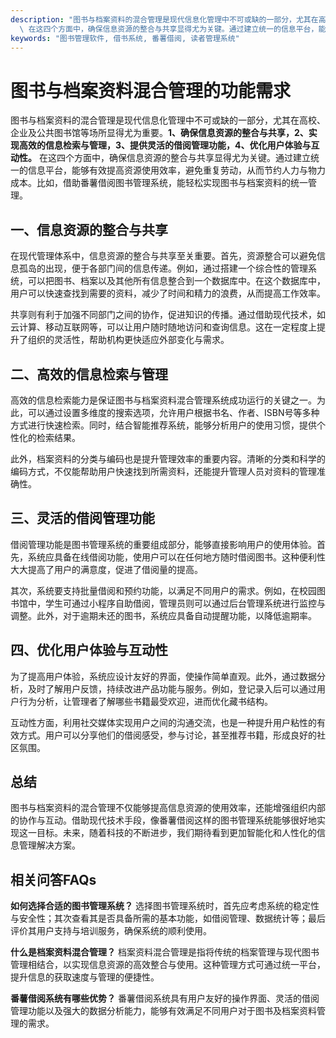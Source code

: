 ```yaml
---
description: "图书与档案资料的混合管理是现代信息化管理中不可或缺的一部分，尤其在高校、企业及公共图书馆等场所显得尤为重要。**1、确保信息资源的整合与共享，2、实现高效的信息检索与管理，3、提供灵活的借阅管理功能，4、优化用户体验与互动性。**\
  \ 在这四个方面中，确保信息资源的整合与共享显得尤为关键。通过建立统一的信息平台，能够有效提高资源使用效率，避免重复劳动，从而节约人力与物力成本。比如，借助番薯借阅图书管理系统，能轻松实现图书与档案资料的统一管理。"
keywords: "图书管理软件, 借书系统, 番薯借阅, 读者管理系统"
---
```

# 图书与档案资料混合管理的功能需求

图书与档案资料的混合管理是现代信息化管理中不可或缺的一部分，尤其在高校、企业及公共图书馆等场所显得尤为重要。**1、确保信息资源的整合与共享，2、实现高效的信息检索与管理，3、提供灵活的借阅管理功能，4、优化用户体验与互动性。** 在这四个方面中，确保信息资源的整合与共享显得尤为关键。通过建立统一的信息平台，能够有效提高资源使用效率，避免重复劳动，从而节约人力与物力成本。比如，借助番薯借阅图书管理系统，能轻松实现图书与档案资料的统一管理。

## **一、信息资源的整合与共享**

在现代管理体系中，信息资源的整合与共享至关重要。首先，资源整合可以避免信息孤岛的出现，便于各部门间的信息传递。例如，通过搭建一个综合性的管理系统，可以把图书、档案以及其他所有信息整合到一个数据库中。在这个数据库中，用户可以快速查找到需要的资料，减少了时间和精力的浪费，从而提高工作效率。

共享则有利于加强不同部门之间的协作，促进知识的传播。通过借助现代技术，如云计算、移动互联网等，可以让用户随时随地访问和查询信息。这在一定程度上提升了组织的灵活性，帮助机构更快适应外部变化与需求。

## **二、高效的信息检索与管理**

高效的信息检索能力是保证图书与档案资料混合管理系统成功运行的关键之一。为此，可以通过设置多维度的搜索选项，允许用户根据书名、作者、ISBN号等多种方式进行快速检索。同时，结合智能推荐系统，能够分析用户的使用习惯，提供个性化的检索结果。

此外，档案资料的分类与编码也是提升管理效率的重要内容。清晰的分类和科学的编码方式，不仅能帮助用户快速找到所需资料，还能提升管理人员对资料的管理准确性。

## **三、灵活的借阅管理功能**

借阅管理功能是图书管理系统的重要组成部分，能够直接影响用户的使用体验。首先，系统应具备在线借阅功能，使用户可以在任何地方随时借阅图书。这种便利性大大提高了用户的满意度，促进了借阅量的提高。

其次，系统要支持批量借阅和预约功能，以满足不同用户的需求。例如，在校园图书馆中，学生可通过小程序自助借阅，管理员则可以通过后台管理系统进行监控与调整。此外，对于逾期未还的图书，系统应具备自动提醒功能，以降低逾期率。

## **四、优化用户体验与互动性**

为了提高用户体验，系统应设计友好的界面，使操作简单直观。此外，通过数据分析，及时了解用户反馈，持续改进产品功能与服务。例如，登记录入后可以通过用户行为分析，让管理者了解哪些书籍最受欢迎，进而优化藏书结构。

互动性方面，利用社交媒体实现用户之间的沟通交流，也是一种提升用户粘性的有效方式。用户可以分享他们的借阅感受，参与讨论，甚至推荐书籍，形成良好的社区氛围。

## 总结

图书与档案资料的混合管理不仅能够提高信息资源的使用效率，还能增强组织内部的协作与互动。借助现代技术手段，像番薯借阅这样的图书管理系统能够很好地实现这一目标。未来，随着科技的不断进步，我们期待看到更加智能化和人性化的信息管理解决方案。

## 相关问答FAQs

**如何选择合适的图书管理系统？** 选择图书管理系统时，首先应考虑系统的稳定性与安全性；其次查看其是否具备所需的基本功能，如借阅管理、数据统计等；最后评价其用户支持与培训服务，确保系统的顺利使用。

**什么是档案资料混合管理？** 档案资料混合管理是指将传统的档案管理与现代图书管理相结合，以实现信息资源的高效整合与使用。这种管理方式可通过统一平台，提升信息的获取速度与管理的便捷性。

**番薯借阅系统有哪些优势？** 番薯借阅系统具有用户友好的操作界面、灵活的借阅管理功能以及强大的数据分析能力，能够有效满足不同用户对于图书及档案资料管理的需求。
